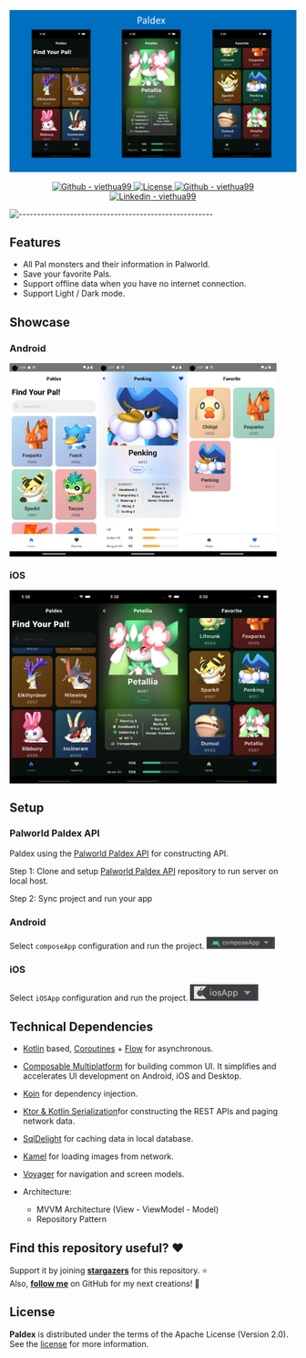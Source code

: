 ![Paldex](docs/images/project-header.png)
<p align="center">
  <a href="https://github.com/viethua99/Paldex/releases">
     <img src="https://img.shields.io/github/downloads/viethua99/Paldex/total?color=3BB143" alt="Github - viethua99">
  </a>

  <a href="https://opensource.org/licenses/Apache-2.0">
     <img alt="License" src="https://img.shields.io/badge/License-Apache%202.0-brown.svg"/>
  </a>

  <a href="https://github.com/viethua99">
     <img src="https://img.shields.io/badge/Github-viethua99-blueviolet?logo=github" alt="Github - viethua99">
  </a>

  <a href="https://www.linkedin.com/in/viet-hua-3255a2181/">
     <img src="https://img.shields.io/badge/Linkedin-Viet Hua-0077B5?logo=linkedin&logoColor=" alt="Linkedin - viethua99">
  </a>

</p>

![-----------------------------------------------------](https://raw.githubusercontent.com/andreasbm/readme/master/assets/lines/rainbow.png)

## Features

- All Pal monsters and their information in Palworld.
- Save your favorite Pals.
- Support offline data when you have no internet connection.
- Support Light / Dark mode.

## Showcase
### Android
  <div style="display: flex; width: 100%">
  <img src="docs/images/android_showcase_1.png" width="31%"/>
  <img src="docs/images/android_showcase_2.png" width="31%"/>
  <img src="docs/images/android_showcase_3.png" width="31%"/>
  </div>

### iOS
  <div style="display: flex; width: 100%">
  <img src="docs/images/ios_showcase_1.png" width="31%"/>
  <img src="docs/images/ios_showcase_2.png" width="31%"/>
  <img src="docs/images/ios_showcase_3.png" width="31%"/>
  </div>

## Setup
### Palworld Paldex API
Paldex using the [Palworld Paldex API](https://github.com/mlg404/palworld-paldex-api) for constructing API.<br>

Step 1: Clone and setup [Palworld Paldex API](https://github.com/mlg404/palworld-paldex-api) repository to run server on local host.

Step 2: Sync project and run your app
### Android
Select `composeApp` configuration and run the project.
<img width="120" src="docs/images/composeapp-run.png" />

### iOS
Select `iOSApp` configuration and run the project.
<img width="120" src="docs/images/iosapp-run.png" />


## Technical Dependencies
- [Kotlin](https://kotlinlang.org/) based, [Coroutines](https://github.com/Kotlin/kotlinx.coroutines) + [Flow](https://kotlin.github.io/kotlinx.coroutines/kotlinx-coroutines-core/kotlinx.coroutines.flow/) for asynchronous.
- [Composable Multiplatform](https://jb.gg/compose) for building common UI. It simplifies and accelerates UI development on Android, iOS and Desktop.
- [Koin](https://insert-koin.io/) for dependency injection.
- [Ktor & Kotlin Serialization](https://ktor.io/)for constructing the REST APIs and paging network data.
- [SqlDelight](https://github.com/cashapp/sqldelight) for caching data in local database.
- [Kamel](https://github.com/Kamel-Media/Kamel) for loading images from network.
- [Voyager](https://github.com/adrielcafe/voyager) for navigation and screen models.

- Architecture:
  - MVVM Architecture (View - ViewModel - Model)
  - Repository Pattern

## Find this repository useful? :heart:
Support it by joining __[stargazers](https://github.com/viethua99/Paldex/stargazers)__ for this repository. :star: <br>
Also, __[follow me](https://github.com/viethua99)__ on GitHub for my next creations! 🤩

## License

**Paldex** is distributed under the terms of the Apache License (Version 2.0). See the
[license](LICENSE) for more information.